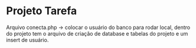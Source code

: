 # Projeto Tarefa


Arquivo conecta.php -> colocar o usuário do banco para rodar local,
dentro do projeto tem o arquivo de criação de database e tabelas do projeto e um insert de usuário.
